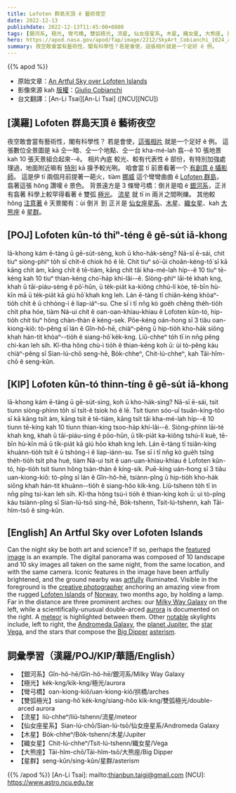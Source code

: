 ```yaml
---
title: Lofoten 群島天頂 ê 藝術夜空
date: 2022-12-13
publishdate: 2022-12-13T11:45:00+0800
tags: [銀河系, 極光, 彎弓橋, 雙弧極光, 流星, 仙女座星系, 木星, 織女星, 大熊座, 星群]
hero: https://apod.nasa.gov/apod/fap/image/2212/SkyArt_Cobianchi_1024_annotated.jpg
summary: 夜空敢會當有藝術性，閣有科學性？若是會使，這張相片就是一个足好 ê 例。
---
```


{{% apod %}}

- 原始文章：[An Artful Sky over Lofoten Islands](https://apod.nasa.gov/apod/ap221213.html)
- 影像來源 kah [版權][copyright]：[Giulio Cobianchi](https://www.instagram.com/giulio_cobianchi_photo/)
- 台文翻譯：[An-Li Tsai][An-Li Tsai] ([NCU][NCU])

## [漢羅] Lofoten 群島天頂 ê 藝術夜空
夜空敢會當有藝術性，閣有科學性？
若是會使，[這張相片][featured image] 就是一个足好 ê 例。
這張數位全景圖是 kā 仝一暗、仝一个地點、仝一台 kha-mé-lah 翕--ê 10 張地景 kah 10 張天景組合起來--ê。
相片內底 較光、較有代表性 ê 部份，有特別加強處理過，地面附近嘛有 [特別][artfully] kā 搝予較光咧。
咱會當 tī 前景看著一个 [有創意 ê 攝影師][creative photographer]。
這是伊 tī 兩個月前提著一葩火，tiàm [挪威][Norway] 這个彎彎曲曲 ê [Lofoten 群島][Lofoten Islands]，翕著這張 hŏng 讚嘆 ê 景色。
背景遠方是 3 條彎弓橋：倒爿是咱 ê [銀河系][Milky Way Galaxy]，正爿有翕著 科學上較罕得看著 ê 雙弧 [極光][aurora]。
[流星][meteor t] 就 tī in 兩爿之間咧爍。
其他較 hŏng [注意著][notable] ê 天景閣有：ùi 倒爿 到 正爿是 [仙女座星系][Andromeda Galaxy]、[木星][planet Jupiter t]、[織女星][star Vega]、kah [大熊座][Big Dipper] ê [星群][asterism]。



## [POJ] Lofoten kûn-tó thiⁿ-téng ê gē-su̍t iā-khong
Iā-khong kám ē-tàng ū gē-su̍t-sèng, koh ū kho-ha̍k-sèng?
Nā-sī ē-sái, chit tiuⁿ siòng-phìⁿ to̍h sī chi̍t-ê chiok hó ê lē.
Chit tiuⁿ só͘-ūi choân-kéng-tô͘ sī kā kāng chi̍t àm, kāng chi̍t ê tē-tiám, kāng chi̍t tâi kha-mé-lah hi̍p--ê 10 tiuⁿ tē-kéng kah 10 tiuⁿ thian-kéng cho͘-ha̍p khí-lâi--ê.
Siòng-phìⁿ lāi-té khah kng, khah ū tāi-piáu-sèng ê pō͘-hūn, ū te̍k-pia̍t ka-kiông chhú-lí kòe, tē-bīn hù-kīn mā ū te̍k-pia̍t kā giú hō͘ khah kng leh.
Lán ē-tàng tī chiân-kéng khòaⁿ-tio̍h chi̍t ê ū chhòng-ì ê liap-iáⁿ-su.
Che sī i tī nn̄g kò goe̍h chêng the̍h-tio̍h chi̍t pha hóe, tiàm Ná-ui chit ê oan-oan-khiau-khiau ê Lofoten kûn-tó, hip-tio̍h chit tiuⁿ hŏng chàn-thàn ê kéng-sek.
Pōe-kéng oán-hong sī 3 tiâu oan-kiong-kiô: 
tò-pêng sī lán ê Gîn-hô-hē, chiàⁿ-pêng ū hip-tio̍h kho-ha̍k siōng khah hán-tit khòaⁿ--tio̍h ê siang-hô͘ ke̍k-kng.
Liû-chheⁿ to̍h tī in nn̄g pêng chi-kan leh sih.
Kî-tha hŏng chù-ì tio̍h ê thian-kéng koh ū: ùi tò-pêng kàu chiàⁿ-pêng sī Sian-lú-chō seng-hē, Bo̍k-chheⁿ, Chit-lú-chheⁿ, kah Tāi-hîm-chō ê seng-kûn.


## [KIP] Lofoten kûn-tó thinn-tíng ê gē-su̍t iā-khong
Iā-khong kám ē-tàng ū gē-su̍t-sìng, koh ū kho-ha̍k-sìng?
Nā-sī ē-sái, tsit tiunn siòng-phìnn to̍h sī tsi̍t-ê tsiok hó ê lē.
Tsit tiunn sóo-uī tsuân-kíng-tôo sī kā kāng tsi̍t àm, kāng tsi̍t ê tē-tiám, kāng tsi̍t tâi kha-mé-lah hi̍p--ê 10 tiunn tē-kíng kah 10 tiunn thian-kíng tsoo-ha̍p khí-lâi--ê.
Siòng-phìnn lāi-té khah kng, khah ū tāi-piáu-sìng ê pōo-hūn, ū ti̍k-pia̍t ka-kiông tshú-lí kuè, tē-bīn hù-kīn mā ū ti̍k-pia̍t kā giú hōo khah kng leh.
Lán ē-tàng tī tsiân-kíng khuànn-tio̍h tsi̍t ê ū tshòng-ì ê liap-iánn-su.
Tse sī i tī nn̄g kò gue̍h tsîng the̍h-tio̍h tsi̍t pha hué, tiàm Ná-ui tsit ê uan-uan-khiau-khiau ê Lofoten kûn-tó, hip-tio̍h tsit tiunn hŏng tsàn-thàn ê kíng-sik.
Puē-kíng uán-hong sī 3 tiâu uan-kiong-kiô: 
tò-pîng sī lán ê Gîn-hô-hē, tsiànn-pîng ū hip-tio̍h kho-ha̍k siōng khah hán-tit khuànn--tio̍h ê siang-hôo ki̍k-kng.
Liû-tshenn to̍h tī in nn̄g pîng tsi-kan leh sih.
Kî-tha hŏng tsù-ì tio̍h ê thian-kíng koh ū: uì tò-pîng kàu tsiànn-pîng sī Sian-lú-tsō sing-hē, Bo̍k-tshenn, Tsit-lú-tshenn, kah Tāi-hîm-tsō ê sing-kûn.

## [English] An Artful Sky over Lofoten Islands

Can the night sky be both art and science?
If so, perhaps the [featured image][featured image] is an example.
The digital panorama was composed of 10 landscape and 10 sky images all taken on the same night, from the same location, and with the same camera.
Iconic features in the image have been artfully brightened, and the ground nearby was [artfully][artfully] illuminated.
Visible in the foreground is the [creative photographer][creative photographer] anchoring an amazing view from the rugged [Lofoten Islands][Lofoten Islands] of [Norway][Norway], two months ago, by holding a lamp.
Far in the distance are three prominent arches: 
our [Milky Way Galaxy][Milky Way Galaxy] on the left, while a scientifically-unusual double-arced [aurora][aurora] is documented on the right.
A [meteor][meteor e] is highlighted between them.
Other [notable][notable] skylights include, left to right, the [Andromeda Galaxy][Andromeda Galaxy], the [planet Jupiter][planet Jupiter e], the [star Vega][star Vega], and the stars that compose the [Big Dipper][Big Dipper] [asterism][asterism].

         
## 詞彙學習（漢羅/POJ/KIP/華語/English）
- 【銀河系】Gîn-hô-hē/Gîn-hô-hē/銀河系/Milky Way Galaxy
- 【極光】ke̍k-kng/ki̍k-kng/極光/aurora
- 【彎弓橋】oan-kiong-kiô/uan-kiong-kiô/拱橋/arches
- 【雙弧極光】siang-hô͘ ke̍k-kng/siang-hôo ki̍k-kng/雙弧極光/double-arced aurora
- 【流星】liû-chheⁿ/liû-tshenn/流星/meteor
- 【仙女座星系】Sian-lú-chō/Sian-lú-tsō/仙女座星系/Andromeda Galaxy
- 【木星】Bo̍k-chheⁿ/Bo̍k-tshenn/木星/Jupiter
- 【織女星】Chit-lú-chheⁿ/Tsit-lú-tshenn/織女星/Vega
- 【大熊座】Tāi-hîm-chō/Tāi-hîm-tsō/大熊座/Big Dipper
- 【星群】seng-kûn/sing-kûn/星群/asterism


{{% /apod %}}
[An-Li Tsai]: mailto:thianbun.taigi@gmail.com
[NCU]: https://www.astro.ncu.edu.tw

[copyright]: https://apod.nasa.gov/apod/fap/lib/about_apod.html#srapply
[License]: https://creativecommons.org/licenses/by/2.0/

[featured image]: https://www.instagram.com/p/Cjh3UA6K89u/
[artfully]:https://apod.nasa.gov/apod/ap191124.html
[creative photographer]:https://apod.nasa.gov/apod/ap210113.html
[Lofoten Islands]:https://youtu.be/mg67iIFivDo
[Norway]:https://en.wikipedia.org/wiki/Norway
[Milky Way Galaxy]:https://solarsystem.nasa.gov/resources/285/the-milky-way-galaxy/
[aurora]:https://spaceplace.nasa.gov/aurora/en/
[meteor e]:https://apod.nasa.gov/apod/ap210202.html
[meteor t]:https://apod.tw/daily/20210202/
[notable]:https://d.newsweek.com/en/full/2133741/surprised-cat.jpg
[Andromeda Galaxy]:https://en.wikipedia.org/wiki/Andromeda_Galaxy
[planet Jupiter e]:https://apod.nasa.gov/apod/ap220828.html
[planet Jupiter t]:https://apod.tw/daily/20220828/
[star Vega]:https://apod.nasa.gov/apod/ap150508.html
[Big Dipper]:https://apod.nasa.gov/apod/ap130421.html
[asterism]:https://en.wikipedia.org/wiki/Asterism_(astronomy)

